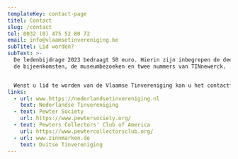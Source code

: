 ```yaml
---
templateKey: contact-page
titel: Contact
slug: /contact
tel: 0032 (0) 475 52 80 72
email: info@vlaamsetinvereniging.be
subTitel: Lid worden?
subText: >-
  De ledenbijdrage 2023 bedraagt 50 euro. Hierin zijn inbegrepen de deelname aan
  de bijeenkomsten, de museumbezoeken en twee nummers van TINnewerck.


  Wenst u lid te worden van de Vlaamse Tinvereniging kan u het contactformulier invullen en doorsturen.
links:
  - url: www.https://nederlandsetinvereniging.nl
    text: Nederlandse Tinvereniging
  - text: Pewter Society
    url: https://www.pewtersociety.org/
  - text: Pewters Collectors' Club of America
    url: https://www.pewtercollectorsclub.org/
  - url: www.zinnmarken.de
    text: Duitse Tinvereniging
---
```

